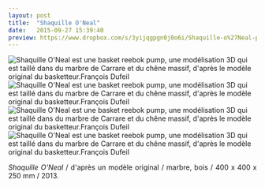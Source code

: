 ```yaml
---
layout: post
title:  "Shaquille O'Neal"
date:   2015-09-27 15:39:40
preview: https://www.dropbox.com/s/3yijqgpgn0j0o6i/Shaquille-o%27Neal-preview.jpg?raw=1
---
```


<img src="https://www.dropbox.com/s/zjf3zjsuo3symsf/Shaquille-O%27Neal-dessus.jpg?raw=1" alt="Shaquille O'Neal est une basket reebok pump, une mod&eacute;lisation 3D qui est taill&eacute; dans du marbre de Carrare et du ch&ecirc;ne massif, d'apr&egrave;s le mod&egrave;le original du basketteur.Fran&ccedil;ois Dufeil">

<img src="https://www.dropbox.com/s/0r8dq57243ffeiy/Shaquille-O%27Neal-face.jpg?raw=1" alt="Shaquille O'Neal est une basket reebok pump, une mod&eacute;lisation 3D qui est taill&eacute; dans du marbre de Carrare et du ch&ecirc;ne massif, d'apr&egrave;s le mod&egrave;le original du basketteur.Fran&ccedil;ois Dufeil">

<img src="https://www.dropbox.com/s/jg0a5iacakkgf7b/Shaquille-O%27Neal-face-oblique.jpg?raw=1" alt="Shaquille O'Neal est une basket reebok pump, une mod&eacute;lisation 3D qui est taill&eacute; dans du marbre de Carrare et du ch&ecirc;ne massif, d'apr&egrave;s le mod&egrave;le original du basketteur.Fran&ccedil;ois Dufeil">

<img src="https://www.dropbox.com/s/969e23n43e4vra9/Shaquille-O%27Neal-gauche.jpg?raw=1" alt="Shaquille O'Neal est une basket reebok pump, une mod&eacute;lisation 3D qui est taill&eacute; dans du marbre de Carrare et du ch&ecirc;ne massif, d'apr&egrave;s le mod&egrave;le original du basketteur.Fran&ccedil;ois Dufeil">

<p style="text-align:justify">
<span style="font-style: italic;">Shaquille O'Neal</span> / d'apr&egrave;s un mod&egrave;le original / marbre, bois / 400 x 400 x 250 mm / 2013.
</p>
